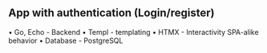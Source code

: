 ## App with authentication (Login/register)
• Go, Echo - Backend
• Templ - templating
• HTMX - Interactivity SPA-alike behavior
• Database - PostgreSQL